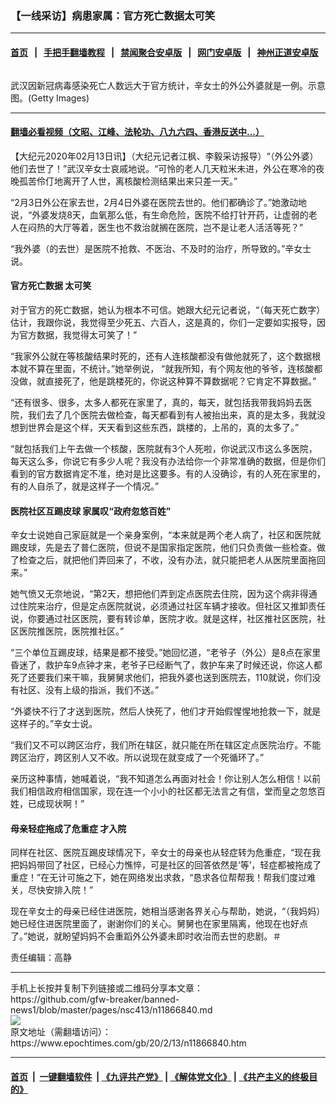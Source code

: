 ### 【一线采访】病患家属：官方死亡数据太可笑
------------------------

#### [首页](https://github.com/gfw-breaker/banned-news1/blob/master/README.md) &nbsp;&nbsp;|&nbsp;&nbsp; [手把手翻墙教程](https://github.com/gfw-breaker/guides/wiki) &nbsp;&nbsp;|&nbsp;&nbsp; [禁闻聚合安卓版](https://github.com/gfw-breaker/bn-android) &nbsp;&nbsp;|&nbsp;&nbsp; [网门安卓版](https://github.com/oGate2/oGate) &nbsp;&nbsp;|&nbsp;&nbsp; [神州正道安卓版](https://github.com/SzzdOgate/update) 



<div><img alt="" class="aligncenter wp-post-image" src="https://i.epochtimes.com/assets/uploads/2020/02/GettyImages-1196696383-600x400.jpg"/>
<div class="red16 caption">
 <p>
  武汉因新冠病毒感染死亡人数远大于官方统计，辛女士的外公外婆就是一例。示意图。(Getty Images)
 </p>
</div>
</div><hr/>

#### [翻墙必看视频（文昭、江峰、法轮功、八九六四、香港反送中...）](https://github.com/gfw-breaker/banned-news1/blob/master/pages/link3.md)

<div><p>
 【大纪元2020年02月13日讯】（大纪元记者江枫、李毅采访报导）“（外公外婆）他们去世了！”武汉辛女士哀戚地说。“可怜的老人几天粒米未进，外公在寒冷的夜晚孤苦伶仃地离开了人世，离核酸检测结果出来只差一天。”
</p>
<p>
 “2月3日外公在家去世，2月4日外婆在医院去世的。他们都确诊了。”她激动地说，“外婆发烧8天，血氧那么低，有生命危险，医院不给打针开药，让虚弱的老人在闷热的大厅等着，医生也不救治就搁在医院，岂不是让老人活活等死？”
</p>
<p>
 “我外婆（的去世）是医院不抢救、不医治、不及时的治疗，所导致的。”辛女士说。
</p>
<h4>
 <ok href="https://www.epochtimes.com/gb/tag/%E5%AE%98%E6%96%B9%E6%AD%BB%E4%BA%A1%E6%95%B0%E6%8D%AE.html">
  官方死亡数据
 </ok>
 太可笑
</h4>
<p>
 对于官方的死亡数据，她认为根本不可信。她跟大纪元记者说，“（每天死亡数字）估计，我跟你说，我觉得至少死五、六百人，这是真的，你们一定要如实报导，因为官方数据，我觉得太可笑了！”
</p>
<p>
 “我家外公就在等核酸结果时死的，还有人连核酸都没有做他就死了，这个数据根本就不算在里面，不统计。”她举例说， “就我所知，有个网友他的爷爷，连核酸都没做，就直接死了，他是跳楼死的，你说这种算不算数据呢？它肯定不算数据。”
</p>
<p>
 “还有很多、很多，太多人都死在家里了，真的，每天，就包括我带我妈妈去医院，我们去了几个医院去做检查，每天都看到有人被抬出来，真的是太多，我就没想到世界会是这个样，天天看到这些东西，跳楼的，上吊的，真的太多了。”
</p>
<p>
 “就包括我们上午去做一个核酸，医院就有3个人死啦，你说武汉市这么多医院，每天这么多，你说它有多少人呢？我没有办法给你一个非常准确的数据，但是你们看到的官方数据肯定不准，绝对是比这要多。有的人没确诊，有的人死在家里的，有的人自杀了，就是这样子一个情况。”
</p>
<h4>
 医院社区互踢皮球 家属叹“政府忽悠百姓”
</h4>
<p>
 辛女士说她自己家庭就是一个亲身案例，“本来就是两个老人病了，社区和医院就踢皮球，先是去了普仁医院，但说不是国家指定医院，他们只负责做一些检查。做了检查之后，就把他们弄回来了，不收，没有办法，就只能把老人从医院里面拖回来。”
</p>
<p>
 她气愤又无奈地说，“第2天，想把他们弄到定点医院去住院，因为这个病非得通过住院来治疗，但是定点医院就说，必须通过社区车辆才接收。但社区又推卸责任说，你要通过社区医院，要有转诊单，医院才收。就是这样，社区推社区医院，社区医院推医院，医院推社区。”
</p>
<p>
 “三个单位互踢皮球，结果是都不接受。”她回忆道，“老爷子（外公）是8点在家里昏迷了，救护车9点钟才来，老爷子已经断气了，救护车来了时候还说，你这人都死了还要我们来干嘛，我舅舅求他们，把我外婆也送到医院去，110就说，你们没有社区、没有上级的指派，我们不送。”
</p>
<p>
 “外婆快不行了才送到医院，然后人快死了，他们才开始假惺惺地抢救一下，就是这样子的。”辛女士说。
</p>
<p>
 “我们又不可以跨区治疗，我们所在辖区，就只能在所在辖区定点医院治疗。不能跨区治疗，跨区别人又不收。所以说现在就变成了一个死循环了。”
</p>
<p>
 亲历这种事情，她喊着说，“我不知道怎么再面对社会！你让别人怎么相信！以前我们相信政府相信国家，现在连一个小小的社区都无法言之有信，堂而皇之忽悠百姓，已成现状啊！”
</p>
<h4>
 母亲轻症拖成了危重症 才入院
</h4>
<p>
 同样在社区、医院互踢皮球情况下，辛女士的母亲也从轻症转为危重症，“现在我把妈妈带回了社区，已经心力憔悴，可是社区的回答依然是‘等’，轻症都被拖成了重症！”在无计可施之下，她在网络发出求救，“恳求各位帮帮我！帮我们度过难关，尽快安排入院！”
</p>
<p>
 现在辛女士的母亲已经住进医院，她相当感谢各界关心与帮助，她说，“（我妈妈）她已经住进医院里面了，谢谢你们的关心。舅舅也在家里隔离，他现在也好点了。”她说，就盼望妈妈不会重蹈外公外婆未即时收治而去世的悲剧。＃
</p>
<p>
 责任编辑：高静
</p>
</div>
<hr/>
手机上长按并复制下列链接或二维码分享本文章：<br/>
https://github.com/gfw-breaker/banned-news1/blob/master/pages/nsc413/n11866840.md <br/>
<a href='https://github.com/gfw-breaker/banned-news1/blob/master/pages/nsc413/n11866840.md'><img src='https://github.com/gfw-breaker/banned-news1/blob/master/pages/nsc413/n11866840.md.png'/></a> <br/>
原文地址（需翻墙访问）：https://www.epochtimes.com/gb/20/2/13/n11866840.htm


------------------------
#### [首页](https://github.com/gfw-breaker/banned-news1/blob/master/README.md) &nbsp;|&nbsp; [一键翻墙软件](https://github.com/gfw-breaker/nogfw/blob/master/README.md) &nbsp;| [《九评共产党》](https://github.com/gfw-breaker/9ping.md/blob/master/README.md#九评之一评共产党是什么) | [《解体党文化》](https://github.com/gfw-breaker/jtdwh.md/blob/master/README.md) | [《共产主义的终极目的》](https://github.com/gfw-breaker/gczydzjmd.md/blob/master/README.md)


<img src='http://gfw-breaker.win/banned-news/pages/nsc413/n11866840.md' width='0px' height='0px'/>